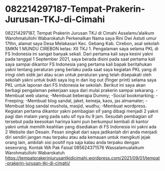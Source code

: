 # 082214297187-Tempat-Prakerin-Jurusan-TKJ-di-Cimahi
082214297187, Tempat Prakerin  Jurusan TKJ di Cimahi
Assalamu’alaikum Warohmatullohi Wabarokatuh
Perkenalkan Nama saya Rini Dwi Astuti umur 17thn, alamat saya
Desa Melakasari Kec. Gebang Kab. Cirebon, asal sekolah SMKN 1 MUNDU CIREBON kelas: XII TKJ 1.
Pengalaman saya selama PKL di FS Indonesia ini sangat banyak sekali. Dari pertama kali saya kesini yakni pada tanggal 1 September 2021, saya berada disini pada saat pertama kali saya sampai dikantor FS Indonesia yang pertama kali bapak beritahukan yakni tentang peraturan yang berlaku pada saat saya kegiatan PKL yang di iringi oleh sidik jari atau scan untuk peraturan yang telah disepakati oleh sekolah yakni untuk bukti saya log in dan log out (finger print) selama saya PKL untuk laporan dari FS Indonesia ke sekolah.
Berikut ini saya akan berbagi pengalaman pekerjaan saya dari mulai prakerin sampai sekarang.
-Membuat web utama;
-Membuat beberapa Dummy;
-Social bookmarking;
-Freeping;
-Membuat blog sandal, jaket, kemeja, kaos, jas almamater;
-Membuat blog sandal mushola, masjid, wudhu;
-Membuat wordpress.
Kegiatan pertama dikantor yakni pembagian sif yang dibagi menjadi 2 yakni pagi dan malam yang pada satu sif nya itu 9 jam. Sesudah pembagian sif tersebut pada keesokan harinya kami pun berkumpul kembali di kantor yakni untuk memilih keahlian yang disediakan di FS Indonesia ini yakni ada 2 Website dan Desain.
Pesan singkat dari saya jadikanlah diri anda menjadi diri sendiri jangan mau terpaku atau ada kemauan untuk mengikuti jejak orang lain, ambilah sisi positif nya saja kalau anda terpaku dengan seseorang.
Kontak WA Pak Faisal 085624371576
Wassalamualaikum Warohmatullohi Wabarokatuh
https://tempatprakerinjurusantkjdicimahi.wordpress.com/2021/09/01/tempat-prakerin-jurusan-tkj-di-cimahi/
